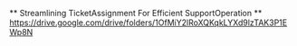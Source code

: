** Streamlining TicketAssignment For Efficient SupportOperation  **
https://drive.google.com/drive/folders/1OfMiY2lRoXQKqkLYXd9lzTAK3P1EWp8N
